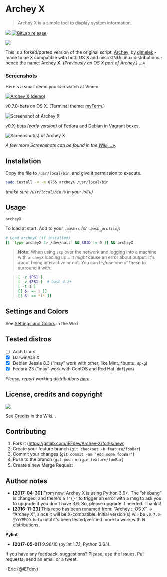 # Archey X

> Archey X is a simple tool to display system information.

[![][masterBadge]][master] [![GitLab release][latestBadge]][latest]

![][pythonVersion]

This is a forked/ported version of the original script: [Archey][dja], by [djmelek][djm] - made to be X compatible with both OS X and misc GNU/Linux distributions - hence the name: Archey **X**. _(Previously an OS X port of Archey.)_ […»][about]


### Screenshots

Here's a small demo you can watch at Vimeo.

[![][vimeo_poster]][vimeo]


v0.7.0-beta on OS X. (Terminal theme: [myTerm][myterm].)

![][scrap]


v0.X-beta _(early version)_ of Fedora and Debian in Vagrant boxes.

![][x2]

_A few more Screenshots can be found in the [Wiki …»][scraps]._


## Installation

Copy the file to `/usr/local/bin`, and give it permission to execute.

```bash
sudo install -v -m 0755 archeyX /usr/local/bin
```

_(make sure `/usr/local/bin` is in your `PATH`)_


## Usage

    archeyX

To load at start. Add to your `.bashrc` _(or `.bash_profile`)_:

```bash
# Load archeyX (if installed)
[[ `type archeyX 2> /dev/null` && $UID != 0 ]] && archeyX
```

> **Note:** When using `scp` over the network and logging into a machine with `archeyX` loading up... It _might_ cause an error about output. It's about being interactive or not. You can try/use one of these to surround it with:

> ```bash
> [ -z $PS1 ]
> [ -v $PS1 ]  # bash 4.2+
> [ -t 1 ]
> [[ $- =~ i ]]
> [[ $- == *i* ]]
> ```


## Settings and Colors

See [Settings and Colors][prefs] in the Wiki


## Tested distros

- [ ] Arch Linux
- [x] Darwin/OS X
- [x] Debian Jessie 8.3 (“may” work with other, like Mint, *buntu. `dpkg`)
- [x] Fedora 23 (“may” work with CentOS and Red Hat. `dnf|yum`)

_Please, report working distributions [here][iss1]._


## License, credits and copyright

![][licenseBadge]

See [Credits][credits] in the Wiki…


## Contributing

1. Fork it (<https://gitlab.com/iEFdev/Archey-X/forks/new>)
2. Create your feature branch (`git checkout -b feature/fooBar`)
3. Commit your changes (`git commit -am 'Add some fooBar'`)
4. Push to the branch (`git push origin feature/fooBar`)
5. Create a new Merge Request


## Author notes

-	**[2017-04-30]** From now, Arxhey X is using Python 3.6+. The “shebang” is changed, and there's a `f'{}'` to trigger an error with a msg to ask you to upgrade if you don't have 3.6. So, please upgrade if needed. Thanks!
-	**[2016-11-23]** This repo has been renamed from: “Archey :: OS X” -> “Archey X”, since it will be X-compatible. Initial version(s) will be `v0.7.0-YYYYMMDD-beta` until it's been tested/verified more to work with _N_ distributions.

**Pylint**

-	**[2017-05-01]** 9.96/10 (pylint 1.7.1, Python 3.6.1).


If you have any feedback, suggestions? Please, use the Issues, Pull requests, send an email or a tweet.

· Eric ([@iEFdev][twitter])

<!-- Markdown: link & image dfn's -->
[pythonVersion]: https://img.shields.io/badge/Python-%3E%3D_3.6-FAC826.svg?style=plastic&colorA=3D75AD&logoWidth=14
[licenseBadge]: https://img.shields.io/badge/license-GPL--3.0-orange.svg?style=plastic
[masterBadge]: https://img.shields.io/badge/master-v1.0--beta-778899.svg?style=plastic
[latestBadge]: https://img.shields.io/badge/latest-v0.9.0-blue.svg?style=plastic
[latest]: https://gitlab.com/iEFdev/Archey-X/tags/ "Tags"
[master]: https://gitlab.com/iEFdev/Archey-X/ "Master"
[dja]: https://github.com/djmelik/archey "Archey"
[djm]: https://github.com/djmelik "Melik Manukyan"
[vimeo]: https://vimeo.com/217440806 "Archey X (demo)"
[vimeo_poster]: https://gitlab.com/iEFdev/Archey-X/raw/master/images/vimeo_poster.png "Archey X (demo)"
[scrap]: https://gitlab.com/iEFdev/Archey-X/raw/master/images/screenshot.png "Screenshot of Archey X"
[scraps]: https://gitlab.com/iEFdev/Archey-X/wikis/Screenshots "More Screenshots"
[x2]: https://gitlab.com/iEFdev/Archey-X/wikis/_Images/screenshot_x2.png "Screenshot(s) of Archey X"
[myterm]: https://gitlab.com/iEFdev/myTerm "My Terminal theme"
[about]: https://gitlab.com/iEFdev/Archey-X/wikis/About "About Archey X"
[credits]: https://gitlab.com/iEFdev/Archey-X/wikis/Credits "Credits and copyright"
[prefs]: https://gitlab.com/iEFdev/Archey-X/wikis/Settings-and-Colors "Settings and Colors"
[iss1]: https://gitlab.com/iEFdev/Archey-X/issues/1 "#1 - Verify distributions"
[twitter]: https://twitter.com/iEFdev
